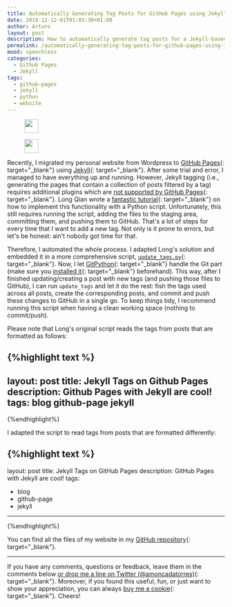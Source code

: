 ```yaml
---
title: Automatically Generating Tag Posts for GitHub Pages using Jekyll
date: 2019-12-12-01T01:03:30+01:00
author: Arturo
layout: post
description: How to automatically generate tag posts for a Jekyll-based GitHub Pages site
permalink: /automatically-generating-tag-posts-for-github-pages-using-jekyll/
mood: speechless
categories:
  - Github Pages
  - Jekyll
tags:
  - github-pages
  - jekyll
  - python
  - website
---
```


<figure class="alignleft">
	<img width="32" src="../multimedia/icons/github.png"/>
</figure>
<figure class="alignleft">
	<img width="32" src="../multimedia/icons/jekyll.png"/>
</figure>

Recently, I migrated my personal website from Wordpress to [GitHub Pages](https://pages.github.com/){: target="_blank"} using [Jekyll](https://jekyllrb.com/){: target="_blank"}. After some trial and error, I managed to have everything up and running. However, Jekyll tagging (i.e., generating the pages that contain a collection of posts filtered by a tag) requires additional plugins which are [not supported by GitHub Pages](https://help.github.com/en/github/working-with-github-pages/about-github-pages-and-jekyll#plugins){: target="_blank"}. Long Qian wrote a [fantastic tutorial](https://longqian.me/2017/02/09/github-jekyll-tag/){: target="_blank"} on how to implement this functionality with a Python script. Unfortunately, this still requires running the script, adding the files to the staging area, committing them, and pushing them to GitHub. That's a lot of steps for every time that I want to add a new tag. Not only is it prone to errors, but let's be honest: ain't nobody got time for that.

<!--more-->

Therefore, I automated the whole process. I adapted Long's solution and embedded it in a more comprehensive script, [`update_tags.py`](https://github.com/arturomoncadatorres/arturomoncadatorres.github.io/blob/master/update_tags.py){: target="_blank"}. Now, I let [GitPython](https://gitpython.readthedocs.io/en/stable/){: target="_blank"} handle the Git part (make sure you [installed it](https://gitpython.readthedocs.io/en/stable/intro.html#installing-gitpython){: target="_blank"} beforehand). This way, after I finished updating/creating a post with new tags (and pushing those files to GitHub), I can run `update_tags` and let it do the rest: fish the tags used across all posts, create the corresponding posts, and commit and push these changes to GitHub in a single go. To keep things tidy, I recommend running this script when having a clean working space (nothing to commit/push).

Please note that Long's original script reads the tags from posts that are formatted as follows:

{%highlight text %}
---
layout: post
title: Jekyll Tags on Github Pages
description: Github Pages with Jekyll are cool!
tags: blog github-page jekyll
---
{%endhighlight%}

I adapted the script to read tags from posts that are formatted differently:

{%highlight text %}
---
layout: post
title: Jekyll Tags on GitHub Pages
description: GitHub Pages with Jekyll are cool!
tags:
  - blog
  - github-page
  - jekyll
---
{%endhighlight%}

You can find all the files of my website in my [GitHub repository](https://github.com/arturomoncadatorres/arturomoncadatorres.github.io){: target="_blank"}.

----------
If you have any comments, questions or feedback, leave them in the comments below [or drop me a line on Twitter (@amoncadatorres)](http://www.twitter.com/amoncadatorres){: target="_blank"}. Moreover, if you found this useful, fun, or just want to show your appreciation, you can always [buy me a cookie](https://www.buymeacoffee.com/amoncadatorres){: target="_blank"}. Cheers!
